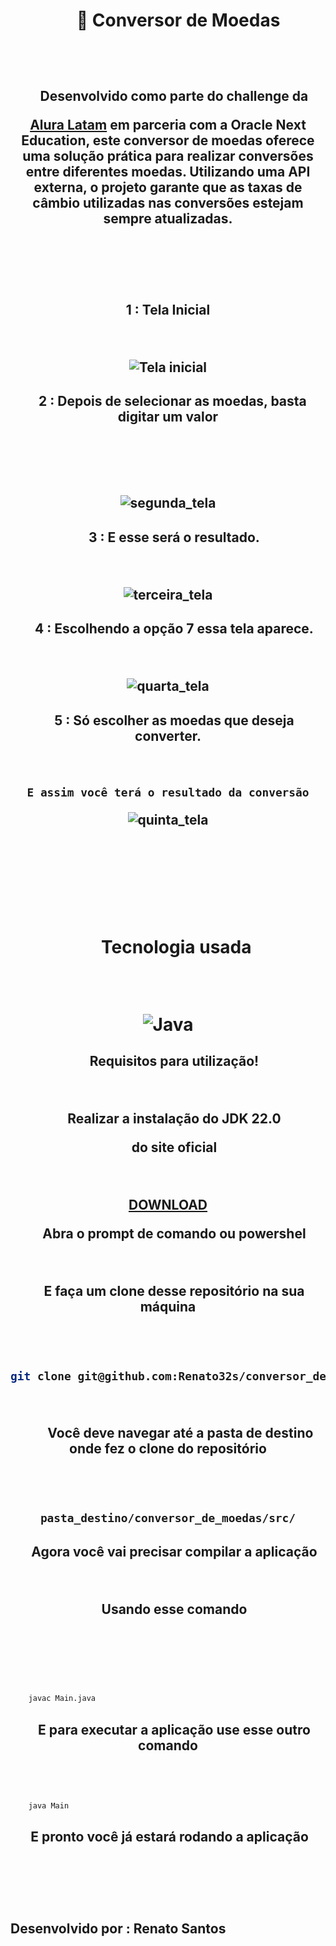 <h1 align = center>

     💱 Conversor de Moedas



<br>

</h1>

<h2 align = center>

    Desenvolvido como parte do challenge da 



[Alura Latam](https://www.aluracursos.com/) em parceria com a Oracle Next Education, este conversor de moedas oferece uma solução prática para realizar conversões entre diferentes moedas. Utilizando uma API externa, o projeto garante que as taxas de câmbio utilizadas nas conversões estejam sempre atualizadas.



<br>

    



</h2>

<h2 align= center>

1 : Tela Inicial



<br>



![Tela inicial](/prints/Captura%20de%20tela%202024-10-04%20220629.png)

</h2>



<h2 align = center>

   2 : Depois de selecionar as moedas, basta digitar um valor



<br>

    

![segunda_tela](/prints/Captura%20de%20tela%202024-10-04%20220753.png)

</h2>



<h2 align = center>

    3 : E esse será o resultado.



<br>



![terceira_tela](/prints/Captura%20de%20tela%202024-10-04%20220827.png)

</h2>



<h2 align = center>

    4 : Escolhendo a opção 7 essa tela aparece.



<br>



![quarta_tela](/prints/Captura%20de%20tela%202024-10-04%20220851.png)

</h2>

<h2 align = center>

    5 : Só escolher as moedas que deseja converter.



<br>

    E assim você terá o resultado da conversão

![quinta_tela](/prints/Captura%20de%20tela%202024-10-04%20221011.png)

</h2>

<h2 align = center>

    



<br>

</h2>



<div align = center>

    <h1>

    Tecnologia usada



<br>



![Java](https://img.shields.io/badge/java-%23ED8B00.svg?style=for-the-badge&logo=openjdk&logoColor=white)

</h1>



</div>



<h2 align = center>

    Requisitos para utilização!



<br>

    Realizar a instalação do JDK 22.0

    do site oficial



<br>



[DOWNLOAD](download.oracle.com/java/22/latest/jdk-22_windows-x64_bin.exe)



    Abra o prompt de comando ou powershel

<br>

    E faça um clone desse repositório na sua máquina



<br>



````bash

git clone git@github.com:Renato32s/conversor_de_moedas.git

````



<br>

        Você deve navegar até a pasta de destino onde fez o clone do repositório



<br>



````bash

pasta_destino/conversor_de_moedas/src/

````



</h2>





<h2 align = center>

    Agora você vai precisar compilar a aplicação



<br>

    Usando esse comando

    

<br>



</h2>



````bash    

    javac Main.java

````

<h2 align = center>

    E para executar a aplicação use esse outro comando



<br>

</h2>



````bash

    java Main

````

<h2 align = center>

 E pronto você já estará rodando a aplicação

 

<br>



## Desenvolvido por : Renato Santos


